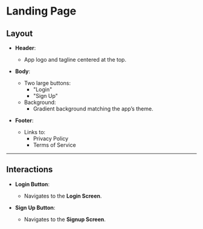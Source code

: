 
# Landing Page

## Layout

- **Header**:  
  - App logo and tagline centered at the top.

- **Body**:  
  - Two large buttons:  
    - "Login"  
    - "Sign Up"  
  - Background:  
    - Gradient background matching the app’s theme.

- **Footer**:  
  - Links to:  
    - Privacy Policy  
    - Terms of Service  

---

## Interactions

- **Login Button**:  
  - Navigates to the **Login Screen**.

- **Sign Up Button**:  
  - Navigates to the **Signup Screen**.
